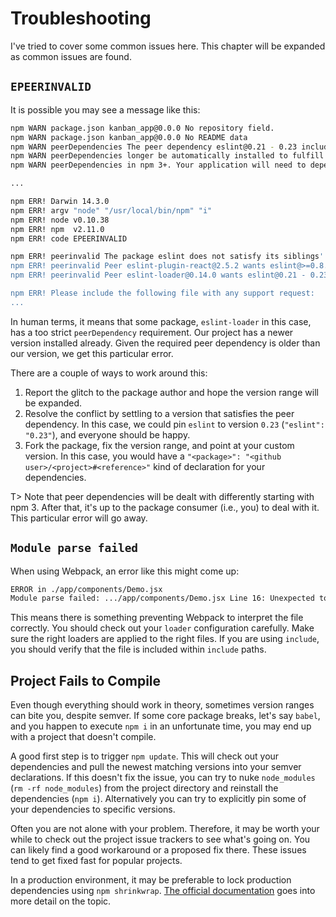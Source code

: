 # Troubleshooting

I've tried to cover some common issues here. This chapter will be expanded as common issues are found.

## `EPEERINVALID`

It is possible you may see a message like this:

```bash
npm WARN package.json kanban_app@0.0.0 No repository field.
npm WARN package.json kanban_app@0.0.0 No README data
npm WARN peerDependencies The peer dependency eslint@0.21 - 0.23 included from eslint-loader will no
npm WARN peerDependencies longer be automatically installed to fulfill the peerDependency
npm WARN peerDependencies in npm 3+. Your application will need to depend on it explicitly.

...

npm ERR! Darwin 14.3.0
npm ERR! argv "node" "/usr/local/bin/npm" "i"
npm ERR! node v0.10.38
npm ERR! npm  v2.11.0
npm ERR! code EPEERINVALID

npm ERR! peerinvalid The package eslint does not satisfy its siblings' peerDependencies requirements!
npm ERR! peerinvalid Peer eslint-plugin-react@2.5.2 wants eslint@>=0.8.0
npm ERR! peerinvalid Peer eslint-loader@0.14.0 wants eslint@0.21 - 0.23

npm ERR! Please include the following file with any support request:
...
```

In human terms, it means that some package, `eslint-loader` in this case, has a too strict `peerDependency` requirement. Our project has a newer version installed already. Given the required peer dependency is older than our version, we get this particular error.

There are a couple of ways to work around this:

1. Report the glitch to the package author and hope the version range will be expanded.
2. Resolve the conflict by settling to a version that satisfies the peer dependency. In this case, we could pin `eslint` to version `0.23` (`"eslint": "0.23"`), and everyone should be happy.
3. Fork the package, fix the version range, and point at your custom version. In this case, you would have a `"<package>": "<github user>/<project>#<reference>"` kind of declaration for your dependencies.

T> Note that peer dependencies will be dealt with differently starting with npm 3. After that, it's up to the package consumer (i.e., you) to deal with it. This particular error will go away.

## `Module parse failed`

When using Webpack, an error like this might come up:

```bash
ERROR in ./app/components/Demo.jsx
Module parse failed: .../app/components/Demo.jsx Line 16: Unexpected token <
```

This means there is something preventing Webpack to interpret the file correctly. You should check out your `loader` configuration carefully. Make sure the right loaders are applied to the right files. If you are using `include`, you should verify that the file is included within `include` paths.

## Project Fails to Compile

Even though everything should work in theory, sometimes version ranges can bite you, despite semver. If some core package breaks, let's say `babel`, and you happen to execute `npm i` in an unfortunate time, you may end up with a project that doesn't compile.

A good first step is to trigger `npm update`. This will check out your dependencies and pull the newest matching versions into your semver declarations. If this doesn't fix the issue, you can try to nuke `node_modules` (`rm -rf node_modules`) from the project directory and reinstall the dependencies (`npm i`). Alternatively you can try to explicitly pin some of your dependencies to specific versions.

Often you are not alone with your problem. Therefore, it may be worth your while to check out the project issue trackers to see what's going on. You can likely find a good workaround or a proposed fix there. These issues tend to get fixed fast for popular projects.

In a production environment, it may be preferable to lock production dependencies using `npm shrinkwrap`. [The official documentation](https://docs.npmjs.com/cli/shrinkwrap) goes into more detail on the topic.
